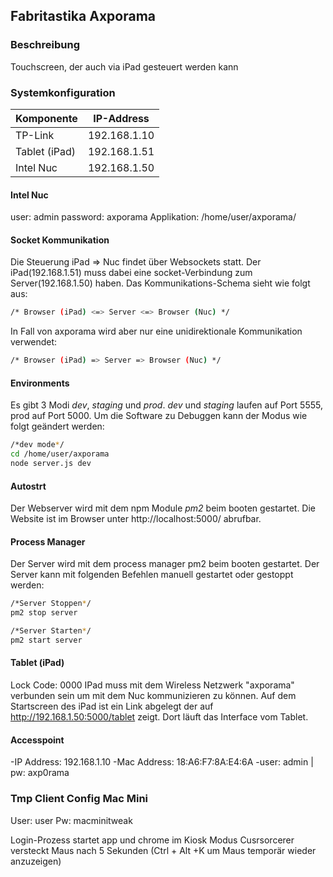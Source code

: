 ## Fabritastika Axporama

### Beschreibung
Touchscreen, der auch via iPad gesteuert werden kann

### Systemkonfiguration
Komponente              | IP-Address 
----------------------- | ------------- 
TP-Link                 | 192.168.1.10
Tablet (iPad)           | 192.168.1.51 
Intel Nuc               | 192.168.1.50

#### Intel Nuc
user: admin
password: axporama
Applikation: /home/user/axporama/

#### Socket Kommunikation
Die Steuerung iPad => Nuc findet über Websockets statt. Der iPad(192.168.1.51) muss dabei eine socket-Verbindung zum Server(192.168.1.50) haben. 
Das Kommunikations-Schema sieht wie folgt aus:
```sh
/* Browser (iPad) <=> Server <=> Browser (Nuc) */
```

In Fall von axporama wird aber nur eine unidirektionale Kommunikation verwendet:
```sh
/* Browser (iPad) => Server => Browser (Nuc) */
```

#### Environments
Es gibt 3 Modi *dev*, *staging* und *prod*. *dev* und *staging* laufen auf Port 5555, prod auf Port 5000.
Um die Software zu Debuggen kann der Modus wie folgt geändert werden:
```sh
/*dev mode*/
cd /home/user/axporama
node server.js dev
```

#### Autostrt
Der Webserver wird mit dem npm Module *pm2* beim booten gestartet. Die Website ist im Browser unter http://localhost:5000/ abrufbar. 

#### Process Manager
Der Server wird mit dem process manager pm2 beim booten gestartet. Der Server kann mit folgenden Befehlen manuell gestartet oder gestoppt werden:

```sh
/*Server Stoppen*/
pm2 stop server

/*Server Starten*/
pm2 start server
```

#### Tablet (iPad)
Lock Code: 0000
IPad muss mit dem Wireless Netzwerk "axporama" verbunden sein um mit dem Nuc kommunizieren zu können. 
Auf dem Startscreen des iPad ist ein Link abgelegt der auf http://192.168.1.50:5000/tablet zeigt. Dort läuft das Interface vom Tablet.

#### Accesspoint
-IP Address: 192.168.1.10
-Mac Address: 18:A6:F7:8A:E4:6A
-user: admin | pw: axp0rama

### Tmp Client Config Mac Mini
User: user
Pw: macminitweak

Login-Prozess startet app und chrome im Kiosk Modus
Cusrsorcerer versteckt Maus nach 5 Sekunden (Ctrl + Alt +K um Maus temporär wieder anzuzeigen)
